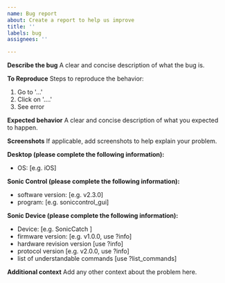 ```yaml
---
name: Bug report
about: Create a report to help us improve
title: ''
labels: bug
assignees: ''

---
```


**Describe the bug**
A clear and concise description of what the bug is.

**To Reproduce**
Steps to reproduce the behavior:
1. Go to '...'
2. Click on '....'
3. See error

**Expected behavior**
A clear and concise description of what you expected to happen.

**Screenshots**
If applicable, add screenshots to help explain your problem.

**Desktop (please complete the following information):**
 - OS: [e.g. iOS]

**Sonic Control (please complete the following information):**
 - software version: [e.g. v2.3.0]
 - program: [e.g. soniccontrol_gui]

**Sonic Device (please complete the following information):**
 - Device: [e.g. SonicCatch ]
 - firmware version: [e.g. v1.0.0, use ?info]
 - hardware revision version [use ?info]
 - protocol version [e.g. v2.0.0, use ?info]
 - list of understandable commands [use ?list_commands]

**Additional context**
Add any other context about the problem here.
